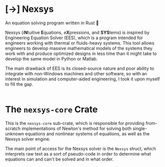 # **[->] Nexsys**
An equation solving program written in Rust 🦀

Nexsys (i**N**tuitive **E**quations, e**X**pressions, and **SYS**tems) is 
inspired by Engineering Equation Solver (EES), which is a program intended 
for engineers working with thermal or fluids-heavy systems. This tool allows 
engineers to develop massive mathematical models of the systems they work with 
and produce optimized designs in less time than it might take to develop the 
same model in Python or Matlab.

The main drawback of EES is its closed-source nature and poor ability to 
integrate with non-Windows machines and other software, so with an interest in 
simulation and computer-aided engineering, I took it upon myself to fill the gap.
<br>
<br>
# The `nexsys-core` Crate
This is the `nexsys-core` sub-crate, which is responsible for providing 
from-scratch implementations of Newton's method for solving both single-unknown 
equations and nonlinear systems of equations, as well as the Nexsys solver engine. 

The main point of access for the Nexsys solver is the `Nexsys` struct, which 
interprets raw text as a sort of pseudo-code in order to determine what equations 
can and can't be solved and in what order.